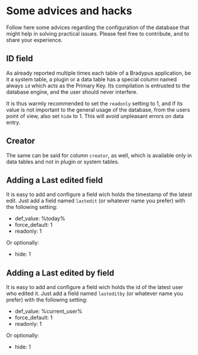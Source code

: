 # Some advices and hacks

Follow here some advices regarding the configuration of the database
that might help in solving practical issues. Please feel free to contribute,
and to share your experience.

## ID field
As already reported multiple times each table of a Bradypus application,
be it a system table, a plugin or a data table has a special column named
always `id` which acts as the Primary Key. Its compilation is entrusted to 
the database engine, and the user should never interfere.

It is thus warmly recommended to set the `readonly` setting to 1, and if
its value is not important to the general usage of the database, from
the users point of view, also set `hide` to 1. This will avoid unpleasant
errors on data entry.

## Creator
The same can be said for column `creator`, as well, which is available only
in data tables and not in plugin or system tables.

## Adding a Last edited field
It is easy to add and configure a field wich holds the timestamp of the latest
edit. Just add a field named `lastedit` (or whatever name you prefer) with 
the following setting:
- def_value: %today%
- force_default: 1
- readonly: 1

Or optionally:
- hide: 1

## Adding a Last edited by field
It is easy to add and configure a field wich holds the id of the latest
user who edited it. Just add a field named `lasteditby` (or whatever name you prefer) 
with the following setting:
- def_value: %current_user%
- force_default: 1
- readonly: 1

Or optionally:
- hide: 1